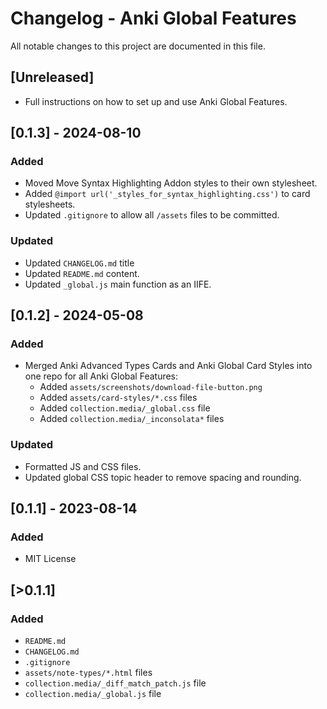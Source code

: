 # Changelog - Anki Global Features

All notable changes to this project are documented in this file.

## [Unreleased]

- Full instructions on how to set up and use Anki Global Features.

## [0.1.3] - 2024-08-10

### Added

- Moved Move Syntax Highlighting Addon styles to their own stylesheet.
- Added `@import url('_styles_for_syntax_highlighting.css')` to card stylesheets.
- Updated `.gitignore` to allow all `/assets` files to be committed.

### Updated

- Updated `CHANGELOG.md` title
- Updated `README.md` content.
- Updated `_global.js` main function as an IIFE.

## [0.1.2] - 2024-05-08

### Added

- Merged Anki Advanced Types Cards and Anki Global Card Styles into one repo for all Anki Global Features:
  - Added `assets/screenshots/download-file-button.png`
  - Added `assets/card-styles/*.css` files
  - Added `collection.media/_global.css` file
  - Added `collection.media/_inconsolata*` files

### Updated

- Formatted JS and CSS files.
- Updated global CSS topic header to remove spacing and rounding.

## [0.1.1] - 2023-08-14

### Added

- MIT License

## [>0.1.1]

### Added

- `README.md`
- `CHANGELOG.md`
- `.gitignore`
- `assets/note-types/*.html` files
- `collection.media/_diff_match_patch.js` file
- `collection.media/_global.js` file
